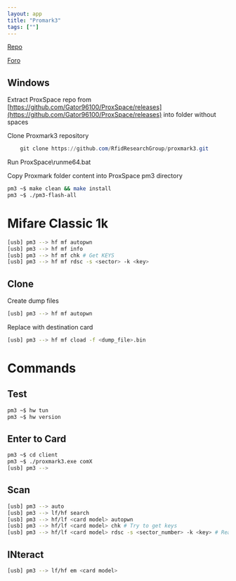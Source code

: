 ```yaml
---
layout: app
title: "Promark3"
tags: [""]
---
```


[Repo](https://github.com/RfidResearchGroup/proxmark3/tree/master)

[Foro](https://forum.dangerousthings.com/t/getting-started-with-the-proxmark3-easy/9050)

## Windows

Extract ProxSpace repo from [https://github.com/Gator96100/ProxSpace/releases](https://github.com/Gator96100/ProxSpace/releases) into folder without spaces

Clone Proxmark3 repository

```powershell
	git clone https://github.com/RfidResearchGroup/proxmark3.git
```

Run ProxSpace\runme64.bat

Copy Proxmark folder content into ProxSpace pm3 directory

```bash
pm3 ~$ make clean && make install
pm3 ~$ ./pm3-flash-all
```

# Mifare Classic 1k

```bash
[usb] pm3 --> hf mf autopwn
[usb] pm3 --> hf mf info
[usb] pm3 --> hf mf chk # Get KEYS
[usb] pm3 --> hf mf rdsc -s <sector> -k <key>
```
## Clone

Create dump files

```bash
[usb] pm3 --> hf mf autopwn
```

Replace with destination card

```bash
[usb] pm3 --> hf mf cload -f <dump_file>.bin
```
# Commands

## Test 

```bash
pm3 ~$ hw tun
pm3 ~$ hw version
```

## Enter to Card

```bash
pm3 ~$ cd client
pm3 ~$ ./proxmark3.exe comX
[usb] pm3 -->
```

## Scan

```bash
[usb] pm3 --> auto
[usb] pm3 --> lf/hf search
[usb] pm3 --> hf/lf <card model> autopwn
[usb] pm3 --> hf/lf <card model> chk # Try to get keys
[usb] pm3 --> hf/lf <card model> rdsc -s <sector_number> -k <key> # Read sector information
```


## INteract

```bash
[usb] pm3 --> lf/hf em <card model>
```